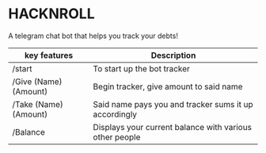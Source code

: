 # HACKNROLL
A telegram chat bot that helps you track your debts!

|key features|Description|
|------------|-----------|
|/start|To start up the bot tracker|
|/Give (Name) (Amount)|Begin tracker, give amount to said name|
|/Take (Name) (Amount)|Said name pays you and tracker sums it up accordingly|
|/Balance|Displays your current balance with various other people|

